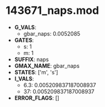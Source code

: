 # 143671_naps.mod

- **G_VALS**:
  - gbar_naps: 0.0052085
- **GATES**:
  - s: 1
  - m: 1
- **SUFFIX**: naps
- **GMAX_NAME**: gbar_naps
- **STATES**: ['m', 's']
- **I_VALS**:
  - 6.3: 0.005209837187008937
  - 37: 0.005209837187008937
- **ERROR_FLAGS**: []
